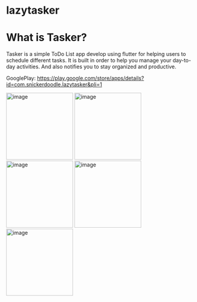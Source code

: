 # lazytasker

# What is Tasker? 

Tasker is a simple ToDo List app develop using flutter for helping users to schedule different tasks. It is built in order to help you manage your day-to-day activities.
And also notifies you to stay organized and productive.

GooglePlay: https://play.google.com/store/apps/details?id=com.snickerdoodle.lazytasker&pli=1

<img width="180" alt="image" src="https://github.com/ktheryn/lazytasker/assets/87255985/83b619b0-36d8-4470-883e-f6827fb9fdd1">

<img width="180" alt="image" src="https://github.com/ktheryn/lazytasker/assets/87255985/8a78e448-6a88-49e8-9bc0-44164309b5c3">

<img width="180" alt="image" src="https://github.com/ktheryn/lazytasker/assets/87255985/9035fdeb-f13c-415f-9bcc-d39ad5fdb6c8">

<img width="180" alt="image" src="https://github.com/ktheryn/lazytasker/assets/87255985/94c9b38b-9c00-4987-8914-c3614b87b1f6">

<img width="180" alt="image" src="https://github.com/ktheryn/lazytasker/assets/87255985/94da7de1-89fd-4f6a-a04e-3ee6a6edb13e">
